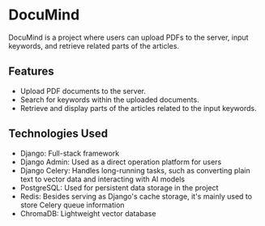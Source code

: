 # DocuMind

DocuMind is a project where users can upload PDFs to the server, input keywords, and retrieve related parts of the articles.

## Features

- Upload PDF documents to the server.
- Search for keywords within the uploaded documents.
- Retrieve and display parts of the articles related to the input keywords.

## Technologies Used

- Django: Full-stack framework
- Django Admin: Used as a direct operation platform for users
- Django Celery: Handles long-running tasks, such as converting plain text to vector data and interacting with AI models
- PostgreSQL: Used for persistent data storage in the project
- Redis: Besides serving as Django's cache storage, it's mainly used to store Celery queue information
- ChromaDB: Lightweight vector database
